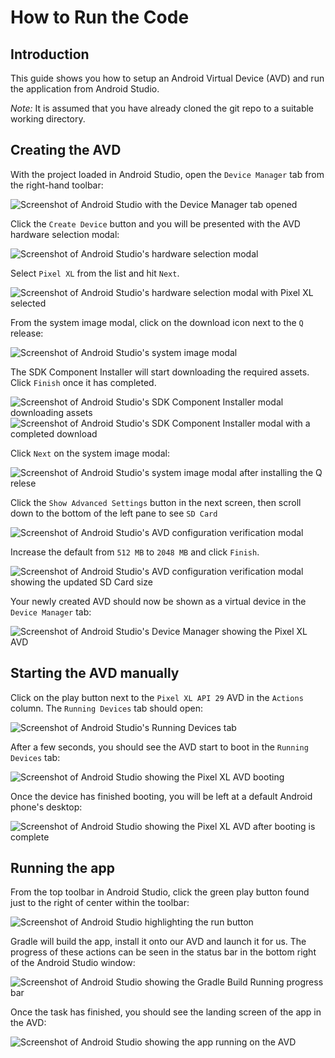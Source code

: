 # How to Run the Code

## Introduction

This guide shows you how to setup an Android Virtual Device (AVD) and run the application from Android Studio.

_Note:_ It is assumed that you have already cloned the git repo to a suitable working directory.

## Creating the AVD

With the project loaded in Android Studio, open the `Device Manager` tab from the right-hand toolbar:

<div style="width: 100%; max-width: 800px; margin-left: auto; margin-right: auto;">

![Screenshot of Android Studio with the Device Manager tab opened](assets/running-the-code/runningTheCode_deviceManager-create.png)

</div>

Click the `Create Device` button and you will be presented with the AVD hardware selection modal:

<div style="width: 100%; max-width: 800px; margin-left: auto; margin-right: auto;">

![Screenshot of Android Studio's hardware selection modal](assets/running-the-code/runningTheCode_avdCreate-selectHardware.png)

</div>

Select `Pixel XL` from the list and hit `Next`.

<div style="width: 100%; max-width: 800px; margin-left: auto; margin-right: auto;">

![Screenshot of Android Studio's hardware selection modal with Pixel XL selected](assets/running-the-code/runningTheCode_avdCreate-selectDevice.png)

</div>

From the system image modal, click on the download icon next to the `Q` release:

<div style="width: 100%; max-width: 800px; margin-left: auto; margin-right: auto;">

![Screenshot of Android Studio's system image modal](assets/running-the-code/runningTheCode_avdCreate-selectSystemImage.png)

</div>

The SDK Component Installer will start downloading the required assets. Click `Finish` once it has completed.

<div style="width: 100%; max-width: 800px; margin-left: auto; margin-right: auto;">

![Screenshot of Android Studio's SDK Component Installer modal downloading assets](assets/running-the-code/runningTheCode_avdCreate-sdkComponentInstalling.png)
![Screenshot of Android Studio's SDK Component Installer modal with a completed download](assets/running-the-code/runningTheCode_avdCreate-sdkComponentInstalled.png)

</div>

Click `Next` on the system image modal:

<div style="width: 100%; max-width: 800px; margin-left: auto; margin-right: auto;">

![Screenshot of Android Studio's system image modal after installing the Q relese](assets/running-the-code/runningTheCode_avdCreate-systemImageInstalled.png)

</div>

Click the `Show Advanced Settings` button in the next screen, then scroll down to the bottom of the left pane to see `SD Card`

<div style="width: 100%; max-width: 800px; margin-left: auto; margin-right: auto;">

![Screenshot of Android Studio's AVD configuration verification modal](assets/running-the-code/runningTheCode_avdCreate-verify.png)

</div>

Increase the default from `512 MB` to `2048 MB` and click `Finish`.

<div style="width: 100%; max-width: 800px; margin-left: auto; margin-right: auto;">

![Screenshot of Android Studio's AVD configuration verification modal showing the updated SD Card size](assets/running-the-code/runningTheCode_avdCreate-finished.png)

</div>

Your newly created AVD should now be shown as a virtual device in the `Device Manager` tab:

<div style="width: 100%; max-width: 800px; margin-left: auto; margin-right: auto;">

![Screenshot of Android Studio's Device Manager showing the Pixel XL AVD](assets/running-the-code/runningTheCode_avdLoad-start.png)

</div>

## Starting the AVD manually

Click on the play button next to the `Pixel XL API 29` AVD in the `Actions` column. The `Running Devices` tab should open:

<div style="width: 100%; max-width: 800px; margin-left: auto; margin-right: auto;">

![Screenshot of Android Studio's Running Devices tab](assets/running-the-code/runningTheCode_avdLoad-runningDevices.png)

</div>

After a few seconds, you should see the AVD start to boot in the `Running Devices` tab:

<div style="width: 100%; max-width: 800px; margin-left: auto; margin-right: auto;">

![Screenshot of Android Studio showing the Pixel XL AVD booting](assets/running-the-code/runningTheCode_avdLoad-booting.png)

</div>

Once the device has finished booting, you will be left at a default Android phone's desktop:

<div style="width: 100%; max-width: 800px; margin-left: auto; margin-right: auto;">

![Screenshot of Android Studio showing the Pixel XL AVD after booting is complete](assets/running-the-code/runningTheCode_avdLoad-finished.png)

</div> 

## Running the app

From the top toolbar in Android Studio, click the green play button found just to the right of center within the toolbar:

<div style="width: 100%; max-width: 800px; margin-left: auto; margin-right: auto;">

![Screenshot of Android Studio highlighting the run button](assets/running-the-code/runningTheCode_appLaunch-runApp.png)

</div> 

Gradle will build the app, install it onto our AVD and launch it for us. The progress of these actions can be seen in the status bar in the bottom right of the Android Studio window:

<div style="width: 100%; max-width: 800px; margin-left: auto; margin-right: auto;">

![Screenshot of Android Studio showing the Gradle Build Running progress bar](assets/running-the-code/runningTheCode_appLaunch-gradleBuild.png)

</div> 

Once the task has finished, you should see the landing screen of the app in the AVD:

<div style="width: 100%; max-width: 800px; margin-left: auto; margin-right: auto;">

![Screenshot of Android Studio showing the app running on the AVD](assets/running-the-code/runningTheCode_appLaunch-finished.png)

</div>

